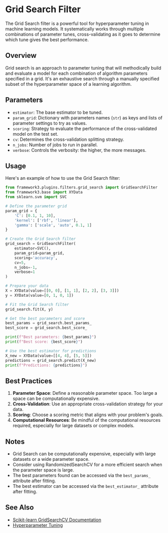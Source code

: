# Grid Search Filter

The Grid Search filter is a powerful tool for hyperparameter tuning in machine learning models. It systematically works through multiple combinations of parameter tunes, cross-validating as it goes to determine which tune gives the best performance.

## Overview

Grid search is an approach to parameter tuning that will methodically build and evaluate a model for each combination of algorithm parameters specified in a grid. It's an exhaustive search through a manually specified subset of the hyperparameter space of a learning algorithm.

## Parameters

- `estimator`: The base estimator to be tuned.
- `param_grid`: Dictionary with parameters names (`str`) as keys and lists of parameter settings to try as values.
- `scoring`: Strategy to evaluate the performance of the cross-validated model on the test set.
- `cv`: Determines the cross-validation splitting strategy.
- `n_jobs`: Number of jobs to run in parallel.
- `verbose`: Controls the verbosity: the higher, the more messages.

## Usage

Here's an example of how to use the Grid Search filter:

```python
from framework3.plugins.filters.grid_search import GridSearchFilter
from framework3.base import XYData
from sklearn.svm import SVC

# Define the parameter grid
param_grid = {
    'C': [0.1, 1, 10],
    'kernel': ['rbf', 'linear'],
    'gamma': ['scale', 'auto', 0.1, 1]
}

# Create the Grid Search filter
grid_search = GridSearchFilter(
    estimator=SVC(),
    param_grid=param_grid,
    scoring='accuracy',
    cv=5,
    n_jobs=-1,
    verbose=1
)

# Prepare your data
X = XYData(value=[[0, 0], [1, 1], [2, 2], [3, 3]])
y = XYData(value=[0, 1, 0, 1])

# Fit the Grid Search filter
grid_search.fit(X, y)

# Get the best parameters and score
best_params = grid_search.best_params_
best_score = grid_search.best_score_

print(f"Best parameters: {best_params}")
print(f"Best score: {best_score}")

# Use the best estimator for predictions
X_new = XYData(value=[[4, 4], [5, 5]])
predictions = grid_search.predict(X_new)
print(f"Predictions: {predictions}")
```

## Best Practices

1. **Parameter Space**: Define a reasonable parameter space. Too large a space can be computationally expensive.
2. **Cross-Validation**: Use an appropriate cross-validation strategy for your data.
3. **Scoring**: Choose a scoring metric that aligns with your problem's goals.
4. **Computational Resources**: Be mindful of the computational resources required, especially for large datasets or complex models.

## Notes

- Grid Search can be computationally expensive, especially with large datasets or a wide parameter space.
- Consider using RandomizedSearchCV for a more efficient search when the parameter space is large.
- The best parameters found can be accessed via the `best_params_` attribute after fitting.
- The best estimator can be accessed via the `best_estimator_` attribute after fitting.

## See Also

- [Scikit-learn GridSearchCV Documentation](https://scikit-learn.org/stable/modules/generated/sklearn.model_selection.GridSearchCV.html)
- [Hyperparameter Tuning](https://en.wikipedia.org/wiki/Hyperparameter_optimization)
